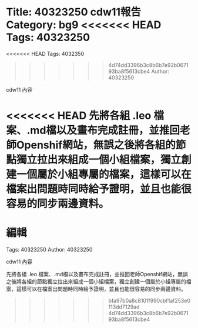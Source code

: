 Title: 40323250 cdw11報告
Category: bg9
<<<<<<< HEAD
Tags: 40323250
=======
<<<<<<< HEAD
Tags: 4032350
>>>>>>> 4d74dd3396b3c8b6b7e92b067193ba8f5613cbe4
Author: 40323250

cdw11 內容

<!-- PELICAN_END_SUMMARY -->

<<<<<<< HEAD
先將各組 .leo 檔案、.md檔以及畫布完成註冊，並推回老師Openshif網站，無誤之後將各組的節點獨立拉出來組成一個小組檔案，獨立創建一個屬於小組專屬的檔案，這樣可以在檔案出問題時同時給予證明，並且也能很容易的同步兩邊資料。
=======
編輯
=======
Tags: 40323250
Author: 40323250

cdw11 內容

<!-- PELICAN_END_SUMMARY -->

先將各組 .leo 檔案、.md檔以及畫布完成註冊，並推回老師Openshif網站，無誤之後將各組的節點獨立拉出來組成一個小組檔案，獨立創建一個屬於小組專屬的檔案，這樣可以在檔案出問題時同時給予證明，並且也能很容易的同步兩邊資料。
>>>>>>> bfa97b0a8c8101f990cbf1af253e0113dd7129ad
>>>>>>> 4d74dd3396b3c8b6b7e92b067193ba8f5613cbe4

